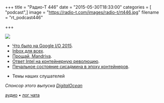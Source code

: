 +++
title = "Радио-Т 446"
date = "2015-05-30T18:33:00"
categories = [ "podcast",]
image = "https://radio-t.com/images/radio-t/rt446.jpg"
filename = "rt_podcast446"

+++

![](https://radio-t.com/images/radio-t/rt446.jpg)

* [Что было на Google I/O 2015](http://thenextweb.com/google/2015/05/28/everything-google-announced-at-google-io-2015-in-one-handy-list/).
* [Inbox для всех](http://social.techcrunch.com/2015/05/28/google-opens-inbox-to-all-adds-smart-reminders-trip-bundles-undo-send-and-more/).
* [Прощай, Mandriva](http://www.phoronix.com/scan.php?page=news_item&px=Mandriva-Liquidated).
* [Ответ Intel на контейнерную революцию](http://prsm.tc/7tknoe).
* [Печальное состояние сисадмина в эпоху контейнеров](http://habrahabr.ru/post/258595/).
- Темы наших слушателей

_Спонсор этого выпуска [DigitalOcean](https://www.digitalocean.com)_

[аудио](http://cdn.radio-t.com/rt_podcast446.mp3) • [лог чата](http://chat.radio-t.com/logs/radio-t-446.html)
<audio src="http://cdn.radio-t.com/rt_podcast446.mp3" preload="none"></audio>